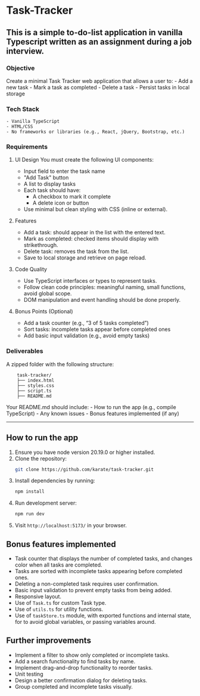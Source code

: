 # Task-Tracker

## This is a simple to-do-list application in vanilla Typescript written as an assignment during a job interview.

### Objective
Create a minimal Task Tracker web application that allows a user to:
    - Add a new task
    - Mark a task as completed
    - Delete a task
    - Persist tasks in local storage

###  Tech Stack
    - Vanilla TypeScript
    - HTML/CSS
    - No frameworks or libraries (e.g., React, jQuery, Bootstrap, etc.)

### Requirements
1. UI Design
You must create the following UI components:
    - Input field to enter the task name
    - "Add Task" button
    - A list to display tasks
    - Each task should have:
        - A checkbox to mark it complete
        - A delete icon or button
    - Use minimal but clean styling with CSS (inline or external).

2. Features
    - Add a task: should appear in the list with the entered text.
    - Mark as completed: checked items should display with strikethrough.
    - Delete task: removes the task from the list.
    - Save to local storage and retrieve on page reload.

3. Code Quality
    - Use TypeScript interfaces or types to represent tasks.
    - Follow clean code principles: meaningful naming, small functions, avoid global scope.
    - DOM manipulation and event handling should be done properly.

4. Bonus Points (Optional)
    - Add a task counter (e.g., “3 of 5 tasks completed”)
    - Sort tasks: incomplete tasks appear before completed ones
    - Add basic input validation (e.g., avoid empty tasks)

### Deliverables
A zipped folder with the following structure:
```
    task-tracker/
    ├── index.html
    ├── styles.css
    ├── script.ts
    ├── README.md
```

Your README.md should include:
    - How to run the app (e.g., compile TypeScript)
    - Any known issues
    - Bonus features implemented (if any)

---

## How to run the app
1. Ensure you have node version 20.19.0 or higher installed.
2. Clone the repository:
   ```bash
   git clone https://github.com/karate/task-tracker.git
    ```
3. Install dependencies by running:
   ```bash
   npm install
   ```
4. Run development server:
    ```bash
    npm run dev
    ```
5. Visit `http://localhost:5173/` in your browser.

## Bonus features implemented
- Task counter that displays the number of completed tasks, and changes color when all tasks are completed.
- Tasks are sorted with incomplete tasks appearing before completed ones.
- Deleting a non-completed task requires user confirmation.
- Basic input validation to prevent empty tasks from being added.
- Responsive layout.
- Use of `Task.ts` for custom Task type.
- Use of `utils.ts` for utility functions.
- Use of `taskStore.ts` module, with exported functions and internal state, for to avoid global variables, or passing variables around.

## Further improvements
- Implement a filter to show only completed or incomplete tasks.
- Add a search functionality to find tasks by name.
- Implement drag-and-drop functionality to reorder tasks.
- Unit testing
- Design a better confirmation dialog for deleting tasks.
- Group completed and incomplete tasks visually.
